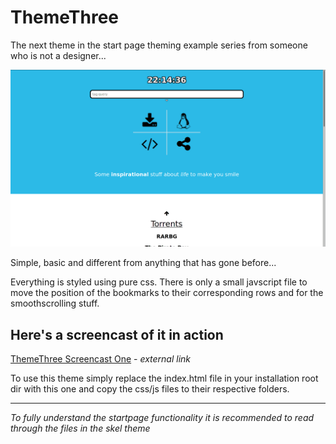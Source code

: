 # ThemeThree

The next theme in the start page theming example series from someone who is not
a designer...

![screenshot1](https://github.com/siidney/startpage/blob/master/public/themes/themethree/screenshots/2016-08-29-221437_1920x1080_scrot.png "ThemeTwo")

Simple, basic and different from anything that has gone before...

Everything is styled using pure css. There is only a small javscript file to
move the position of the bookmarks to their corresponding rows and for the
smoothscrolling stuff.

## Here's a screencast of it in action
[ThemeThree Screencast One](https://vid.me/7WSW) - *external link*

To use this theme simply replace the index.html file in your installation root
dir with this one and copy the css/js files to their respective folders.

---

*To fully understand the startpage functionality it is recommended to read
through the files in the skel theme*
